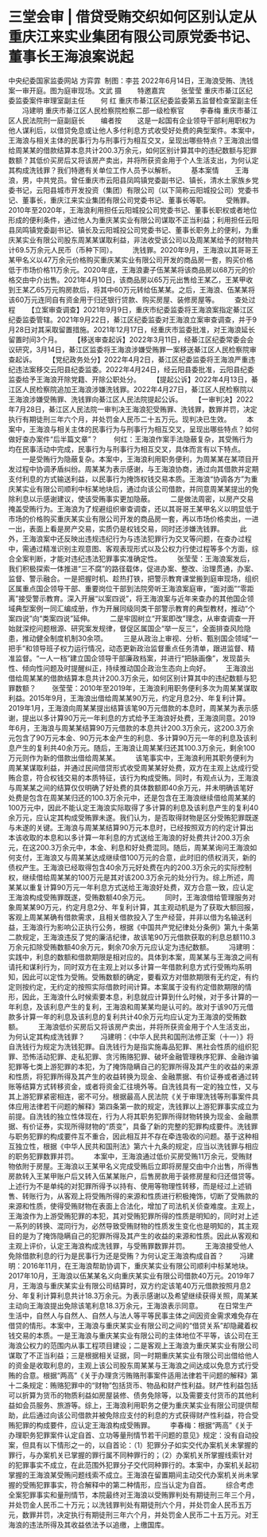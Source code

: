 # 三堂会审 | 借贷受贿交织如何区别认定从重庆江来实业集团有限公司原党委书记、董事长王海浪案说起

中央纪委国家监委网站 方弈霏 
制图：李芸
2022年6月14日，王海浪受贿、洗钱案一审开庭。图为庭审现场。文武 摄
　　特邀嘉宾
　　张莹莹 重庆市綦江区纪委监委案件审理室副主任
　　何 红 重庆市綦江区纪委监委第五监督检查室副主任
　　冯建明 重庆市綦江区人民检察院检察二部一级检察官
　　李春梅 重庆市綦江区人民法院刑一庭副庭长
　　编者按
　　这是一起国有企业领导干部利用职权为他人谋利后，以借贷免息或让他人多付利息方式收受好处费的典型案件。本案中，王海浪与相关主体的民事行为与刑事行为相互交叉，呈现出哪些特点？王海浪出借给周某某的借款结算本息共计200.3万余元，如何区别计算其中的违纪数额与犯罪数额？其低价买房后又将该房产卖出，并将所获资金用于个人生活支出，为何认定其构成洗钱罪？我们特邀有关单位工作人员予以解析。
　　基本案情
　　王海浪，男，中共党员。曾任重庆市云阳县凤鸣镇党委副书记、镇长，清水土家族乡党委书记，云阳县城市开发投资（集团）有限公司（以下简称云阳城投公司）党委书记、董事长，重庆江来实业集团有限公司党委书记、董事长等职。
　　受贿罪。2010年至2020年，王海浪利用担任云阳城投公司党委书记、董事长职权或者地位形成的便利条件，通过他人为重庆某实业有限公司谋取不正当利益；利用担任云阳县凤鸣镇党委副书记、镇长及云阳城投公司党委书记、董事长职务上的便利，为重庆某实业有限公司股东周某某谋取利益，非法收受该公司以及周某某给予的财物共计69.5万余元人民币（币种下同）。
　　洗钱罪。2020年9月，王海浪以其哥哥王某甲名义以47万余元价格购买重庆某实业有限公司开发的商品房一套，购买价格低于市场价格11万余元。2020年底，王海浪妻子伍某某将该商品房以68万元的价格交由中介出售。2021年4月10日，该商品房以65万元出售给王某乙，王某甲收到王某乙65万元购房款后，将其中60万元转给伍某某。之后，王海浪、伍某某将该60万元连同自有资金用于归还银行贷款、购买房屋、装修房屋等。
　　查处过程
　　【立案审查调查】2021年9月9日，重庆市纪委监委将王海浪案指定綦江区纪委监委管辖。2021年9月22日，綦江区纪委监委对王海浪立案审查调查，并于9月28日对其采取留置措施。2021年12月17日，经重庆市监委批准，对王海浪延长留置时间3个月。
　　【移送审查起诉】2022年3月11日，经綦江区纪委常委会会议研究，3月14日，綦江区监委将王海浪涉嫌受贿罪一案移送綦江区人民检察院审查起诉。
　　【党纪政务处分】2022年4月2日，綦江区纪委监委将王海浪严重违纪违法案移交云阳县纪委监委。2022年4月24日，经云阳县委批准，云阳县纪委监委给予王海浪开除党籍、开除公职处分。
　　【提起公诉】2022年4月13日，綦江区人民检察院追加王海浪涉嫌洗钱罪。2022年4月27日，綦江区人民检察院以王海浪涉嫌受贿罪、洗钱罪向綦江区人民法院提起公诉。
　　【一审判决】2022年7月28日，綦江区人民法院一审判决王海浪犯受贿罪、洗钱罪，数罪并罚，决定执行有期徒刑三年六个月，并处罚金人民币二十五万元。现判决已生效。
　　本案中，王海浪与相关主体的民事行为与刑事行为相互交叉，呈现出哪些特点？如何做好查办案件“后半篇文章”？
　　何红：王海浪作案手法隐蔽复杂，其受贿行为均在民事活动中完成，民事行为与刑事行为相互交叉，具体而言有以下特点。
　　一是受贿行为隐蔽复杂。本案中，王海浪利用职务便利，为周某某在某项目开发过程中协调矛盾纠纷。周某某为表示感谢，与王海浪协商，通过向其借款并定期支付利息的方式输送利益，以民事行为掩饰权钱交易本质。王海浪“协调各方”为重庆某实业有限公司顺利中标某地块后，通过向该公司借款，并同意周某某提出的免除利息以示感谢建议，使该受贿事实更加隐蔽。
　　二是做法周密，以房产交易掩盖受贿行为。王海浪为了规避组织审查调查，还以其哥哥王某甲名义以明显低于市场的价格购买重庆某实业有限公司开发的商品房一套，再以市场价格卖出，一进一出，表面上看是房产交易，实质仍是权钱交易，同时还涉嫌洗钱罪。
　　此外，王海浪案中还反映出违规违纪行为与违法犯罪行为交叉等问题，在查办过程中，需通过精准识别主观意图、客观表现形式以及公权力行使过程等多个方面，综合全案判断，才能对违纪违法犯罪事实准确定性。
　　张莹莹：王海浪案发后，我们积极探索一体推进“三不腐”的路径载体，促进办案、整改、治理贯通，办案、监督、警示融合。一是把握时机、趁热打铁，把警示教育课堂搬到庭审现场，组织区属重点国企领导干部、重要岗位干部到法院旁听王海浪案庭审，“面对面”“零距离”接受警示教育。深入开展“以案四说”，将王海浪案与近年来查办的其他国企领域典型案例一同汇编成册，作为开展同级同类干部警示教育的典型教材，推动“个案四说”向“类案四说”延伸。
　　二是牢固树立“开案即改”理念，从审查调查一开始就深挖问题根源、研究案发规律，督促区属国企“举一反三”，全面排查风险隐患，推动健全制度机制30余项。
　　三是从政治上审视、分析、甄别国企领域“一把手”和领导班子权力运行情况，动态更新政治监督重点任务清单，跟进监督、精准监督。“一人一档”建立国企领导干部廉政档案，并进行“把脉画像”，发现苗头性、倾向性问题及时提醒纠正，持续推动国企政治生态向上向好。
　　王海浪出借给周某某的借款结算本息共计200.3万余元，如何区别计算其中的违纪数额与犯罪数额？
　　张莹莹：2010年至2019年，王海浪利用职务便利多次为周某某谋取利益。2015年9月，王海浪出借给周某某90万元，约定月息2分、年复利计算。2019年1月，王海浪向周某某提出结算该笔90万元借款的本息时，周某某为表示感谢，提出以多计算90万元一年利息的方式给予王海浪好处费，王海浪同意。2019年6月，王海浪与周某某结算90万元借款的本息共计200.3万余元，这200.3万余元包含了90万元本金、90万元本金产生的利息、多计算90万元一年的利息及该利息产生的复利共40余万元。随后，王海浪让周某某归还其100.3万余元，剩余100万元则作为新的借款出借给周某某。
　　该笔事实中，王海浪利用其职务便利为周某某谋取利益，并通过民间借贷形式收受周某某好处费，双方在主观上达成行受贿合意，符合权钱交易的本质特征，该行为构成受贿。同时，有观点认为，王海浪与周某某之间的结算仅仅明确了好处费的具体数额即40余万元，并未明确该笔好处费是包含在周某某归还的100.3万余元中，还是包含在王海浪继续借给周某某的100万元中，因此不能认定王海浪实际取得了多计算的利息及该利息产生的复利40余万元，应认定其构成受贿罪未遂。我们认为，是否取得财物是区分受贿犯罪既遂与未遂的关键。王海浪与周某某结算90万元本息时，已经按照双方的约定计算出本该收取的本息和以多计算一年利息的方式送给王海浪的好处费共计200.3万余元，在这200.3万余元中，本金、利息和好处费混同。随后，周某某询问王海浪如何支付，王海浪又与周某某达成继续借100万元的合意，此时旧的债权消灭，新的债权产生。王海浪已经取得包含40余万元好处费在内的200.3万余元的实际控制权，继续借给周某某的100万元是其对该200.3万余元的处分行为。综上所述，周某某以重复计算90万元一年利息方式送给王海浪好处费，双方合意一致，应认定王海浪构成受贿罪既遂，受贿数额40余万元。
　　同时，王海浪借给管理服务对象周某某90万元，约定月息2分、年复利计算，其主观动机是为了获取大额回报，客观上周某某确有借款需求，且相关借款投入了生产经营，并非以借为名输送利益，王海浪行为影响公正执行公务，根据《中国共产党纪律处分条例》第九十条第二款规定，王海浪违反了党的廉洁纪律，故该笔90万元借款获取的利息总额110.3万余元扣除受贿数额40余万元，剩余70余万元应认定为违纪数额。
　　冯建明：实践中，利息的数额和借款期限是相对应的。具体到本案，周某某与王海浪之间有请托和谋利行为，同时双方在主观上对以多计算一年借款利息方式行受贿均系明知，因此可以定性为受贿。受贿数额的确定，要看双方对借款期限有无约定，有约定则按约定，无约定的按照实际借款时间计算。本案属于没有约定借款期限的情形，因此，王海浪什么时候索要本息，利息就应计算到什么时候，对于多计算的一年利息，及该利息产生的复利，王海浪和周某某均是认可的。故对于该90万元借款多计算一年的利息及该利息的复利共计40余万元均应认定为王海浪的受贿数额。
　　王海浪低价买房后又将该房产卖出，并将所获资金用于个人生活支出，为何认定其构成洗钱罪？
　　冯建明：《中华人民共和国刑法修正案（十一）》将自洗钱行为规定为洗钱犯罪。自洗钱行为是指实施毒品犯罪、黑社会性质的组织犯罪、恐怖活动犯罪、走私犯罪、贪污贿赂犯罪、破坏金融管理秩序犯罪、金融诈骗犯罪等七类上游犯罪的本犯，为了掩饰隐瞒自己的犯罪所得及其产生的收益的来源和性质，将犯罪所得及其产生的收益转换为现金、金融票据、有价证券或者通过转账等结算方式转移资金，或者将资金汇往境外等。自洗钱具有一定的独立性，又与其上游犯罪紧密相连，密不可分。根据最高人民法院《关于审理洗钱等刑事案件具体应用法律若干问题的解释》第四条第一款的规定，洗钱罪以上游犯罪事实成立为前提。自洗钱的独立性体现在，行为人将其职务犯罪所得财物转换为现金、金融票据、有价证券，实现所得财物的“质变”，具备了新的完整的犯罪构成要件。洗钱罪与职务犯罪的构成要件互不重合，因此相互并不存在牵连吸收的问题。基于这种相互独立性，根据《中华人民共和国刑法》第六十九条的规定，应当以洗钱罪与相应的职务犯罪数罪并罚。
　　本案中，王海浪通过低价买房受贿11万余元，受贿财物依附于房屋。王海浪以王某甲名义完成受贿后立即将房屋交由中介出售，所得售房款转入王某甲账户后又转入伍某某账户，后售房款用于装修房屋和归还借贷等。上述行为不是单纯的对犯罪所得予以持有、使用等物理性转移，而是经过上述销售、转账行为，从客观上将受贿所得的来源和性质进行积极掩饰，切断了受贿款的来源和性质，使得受贿财物在表面上合法化，增加了司法机关侦查难度。主观上，王海浪作为上游受贿犯罪的本犯，其对受贿犯罪所得的性质是明知的，同时对上述一系列的转换、混同行为，必然导致受贿财物的性质发生变化也是明知的，其主观目的是为了掩饰隐瞒自己的犯罪所得及其产生的收益的来源和性质。因此从客观和主观上评价，认定王海浪构成洗钱罪，与受贿罪数罪并罚。
　　王海浪接受他人免除借款利息的行为是民事行为还是受贿？为何认定王海浪构成自首？
　　冯建明：2016年11月，在王海浪帮助协调下，重庆某实业有限公司顺利中标某地块。2017年10月，王海浪以伍某某名义向重庆某实业有限公司借款40万元。2019年7月，王海浪与重庆某实业有限公司结算时，双方约定该笔40万元借款按照月息2分、年复利计算利息共计18.3万余元。为表示感谢以及希望继续获得关照，周某某主动向王海浪提出免除该笔利息18.3万余元，王海浪表示同意。
　　在日常生产生活中，自然人与自然人、自然人与法人等平等民事主体之间因资金需求难免存在借贷的情形。本案中，王海浪与重庆某实业有限公司之间的“借贷关系”却隐藏着权钱交易的本质。一是王海浪与重庆某实业有限公司的主体地位不平等，该公司在王海浪公权力的范围内从事工程项目建设；二是客观上王海浪为重庆某实业有限公司谋取了不正当利益；三是根据相关证据，同一时期重庆某实业有限公司出借给他人的资金是收取利息的，主观上该公司股东周某某与王海浪之间达成以免息方式行受贿的合意。根据“两高”《关于办理贪污贿赂刑事案件适用法律若干问题的解释》第十二条规定：贿赂犯罪中的“财物”包括货币、物品和财产性利益。财产性利益包括可以折算为货币的物质利益如房屋装修、债务免除等，以及需要支付货币的其他利益如会员服务、旅游等。综上，王海浪利用职务之便为重庆某实业有限公司提供帮助，此后通过向该公司借款并被免除应支付的利息的方式获得财产性利益，符合受贿犯罪的构成要件，应认定王海浪构成受贿罪。
　　李春梅：根据“两高”《关于办理职务犯罪案件认定自首、立功等量刑情节若干问题的意见》规定：没有自动投案，但具有以下情形之一的，以自首论：（1）犯罪分子如实交代办案机关未掌握的罪行，与办案机关已掌握的罪行属不同种罪行的；（2）办案机关所掌握线索针对的犯罪事实不成立，在此范围外犯罪分子交代同种罪行的。本案中，办案机关起初掌握的王海浪某受贿问题线索不成立。王海浪在留置期间主动交代办案机关尚未掌握的受贿犯罪事实，符合解释中的第二种情形，应当认定为自首。
　　综合考虑全案犯罪事实和量刑情节，本院最终对王海浪以受贿罪判处有期徒刑三年三个月，并处罚金人民币二十万元；以洗钱罪判处有期徒刑六个月，并处罚金人民币五万元，数罪并罚，决定执行有期徒刑三年六个月，并处罚金人民币二十五万元。对王海浪的违法所得及其收益依法予以追缴，上缴国库。